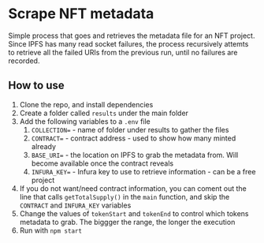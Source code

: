 # Scrape NFT metadata

Simple process that goes and retrieves the metadata file for an NFT project.
Since IPFS has many read socket failures, the process recursively attemts to retrieve all the failed URIs from the previous run, until no failures are recorded.

## How to use

1. Clone the repo, and install dependencies
1. Create a folder called `results` under the main folder
1. Add the following variables to a `.env` file
    1. `COLLECTION=` - name of folder under results to gather the files
    1. `CONTRACT=` - contract address - used to show how many minted already
    1. `BASE_URI=` - the location on IPFS to grab the metadata from. Will become available once the contract reveals
    1. `INFURA_KEY=` - Infura key to use to retrieve information - can be a free project
1. If you do not want/need contract information, you can coment out the line that calls `getTotalSupply()` in the `main` function, and skip the `CONTRACT` and `INFURA_KEY` variables
1. Change the values of `tokenStart` and `tokenEnd` to control which tokens metadata to grab. The biggger the range, the longer the execution
1. Run with `npm start`
